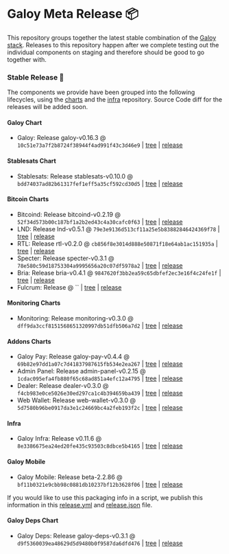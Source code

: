 # Galoy Meta Release 📦

This repository groups together the latest stable combination of the [Galoy stack](https://github.com/GaloyMoney/awesome-galoy#tech-components).
Releases to this repository happen after we complete testing out the individual components on staging and therefore should be good to go together with.

### Stable Release 🎉

The components we provide have been grouped into the following lifecycles, using the [charts](https://github.com/GaloyMoney/charts) and the [infra](https://github.com/GaloyMoney/galoy-infra) repository.
Source Code diff for the releases will be added soon.

#### Galoy Chart
- Galoy: Release galoy-v0.16.3 @ `10c51e73a7f2b8724f38944f4ad991f43c3d46e9` | [tree](https://github.com/GaloyMoney/charts/tree/10c51e73a7f2b8724f38944f4ad991f43c3d46e9/charts/galoy) | [release](https://github.com/GaloyMoney/charts/releases/tag/galoy-v0.16.3)

#### Stablesats Chart
- Stablesats: Release stablesats-v0.10.0 @ `bdd74037ad82b61317fef1eff5a35cf592cd30d5` | [tree](https://github.com/GaloyMoney/charts/tree/bdd74037ad82b61317fef1eff5a35cf592cd30d5/charts/stablesats) | [release](https://github.com/GaloyMoney/charts/releases/tag/stablesats-v0.10.0)

#### Bitcoin Charts
- Bitcoind: Release bitcoind-v0.2.19 @ `52f34d573b00c187bf1a2b2ed43c4a30cafc0f63` | [tree](https://github.com/GaloyMoney/charts/tree/52f34d573b00c187bf1a2b2ed43c4a30cafc0f63/charts/bitcoind) | [release](https://github.com/GaloyMoney/charts/releases/tag/bitcoind-v0.2.19)
- LND: Release lnd-v0.5.1 @ `79e3e9136d513cf11a25e5b83882846424369f78` | [tree](https://github.com/GaloyMoney/charts/tree/79e3e9136d513cf11a25e5b83882846424369f78/charts/lnd) | [release](https://github.com/GaloyMoney/charts/releases/tag/lnd-v0.5.1)
- RTL: Release rtl-v0.2.0 @ `cb856f8e3014d888e50871f18e64ab1ac151935a` | [tree](https://github.com/GaloyMoney/charts/tree/cb856f8e3014d888e50871f18e64ab1ac151935a/charts/rtl) | [release](https://github.com/GaloyMoney/charts/releases/tag/rtl-v0.2.0)
- Specter: Release specter-v0.3.1 @ `78e580c59d18753304a9995656a20c07df5978a2` | [tree](https://github.com/GaloyMoney/charts/tree/78e580c59d18753304a9995656a20c07df5978a2/charts/specter) | [release](https://github.com/GaloyMoney/charts/releases/tag/specter-v0.3.1)
- Bria: Release bria-v0.4.1 @ `9847620f3bb2ea59c65dbfef2ec3e16f4c24fe1f` | [tree](https://github.com/GaloyMoney/charts/tree/9847620f3bb2ea59c65dbfef2ec3e16f4c24fe1f/charts/bria) | [release](https://github.com/GaloyMoney/charts/releases/tag/bria-v0.4.1)
- Fulcrum: Release  @ `` | [tree](https://github.com/GaloyMoney/charts/tree//charts/fulcrum) | [release](https://github.com/GaloyMoney/charts/releases/tag/)

#### Monitoring Charts
- Monitoring: Release monitoring-v0.3.0 @ `dff9da3ccf8151568651320997db51dfb506a7d2` | [tree](https://github.com/GaloyMoney/charts/tree/dff9da3ccf8151568651320997db51dfb506a7d2/charts/monitoring) | [release](https://github.com/GaloyMoney/charts/releases/tag/monitoring-v0.3.0)

#### Addons Charts
- Galoy Pay: Release galoy-pay-v0.4.4 @ `69b82e97dd1a07c7d41837987615fb534e2ea267` | [tree](https://github.com/GaloyMoney/charts/tree/69b82e97dd1a07c7d41837987615fb534e2ea267/charts/galoy-pay) | [release](https://github.com/GaloyMoney/charts/releases/tag/galoy-pay-v0.4.4)
- Admin Panel: Release admin-panel-v0.2.15 @ `1cdac095efa4fb880f65c68ad851a4efc12a4795` | [tree](https://github.com/GaloyMoney/charts/tree/1cdac095efa4fb880f65c68ad851a4efc12a4795/charts/admin-panel) | [release](https://github.com/GaloyMoney/charts/releases/tag/admin-panel-v0.2.15)
- Dealer: Release dealer-v0.3.0 @ `f4cb983e0ce5026e30ed297ca1c4b394659ba439` | [tree](https://github.com/GaloyMoney/charts/tree/f4cb983e0ce5026e30ed297ca1c4b394659ba439/charts/dealer) | [release](https://github.com/GaloyMoney/charts/releases/tag/dealer-v0.3.0)
- Web Wallet: Release web-wallet-v0.3.0 @ `5d7580b96be0917da3e1c24669bc4a2feb193f2c` | [tree](https://github.com/GaloyMoney/charts/tree/5d7580b96be0917da3e1c24669bc4a2feb193f2c/charts/web-wallet) | [release](https://github.com/GaloyMoney/charts/releases/tag/web-wallet-v0.3.0)

#### Infra

- Galoy Infra: Release v0.11.6 @ `8e3386675ea24ed20fe435c93503c8dbce5b4165` | [tree](https://github.com/GaloyMoney/galoy-infra/tree/8e3386675ea24ed20fe435c93503c8dbce5b4165) | [release](https://github.com/GaloyMoney/galoy-infra/releases/tag/v0.11.6)

#### Galoy Mobile

- Galoy Mobile: Release beta-2.2.86 @ `bf11b0321e9cbb98c0881db10237bf12b3628f06` | [tree](https://github.com/GaloyMoney/galoy-mobile/tree/bf11b0321e9cbb98c0881db10237bf12b3628f06) | [release](https://github.com/GaloyMoney/galoy-mobile/releases/tag/beta-2.2.86)

If you would like to use this packaging info in a script, we publish this information in this [release.yml](./release.yml) and [release.json](./release.json) file.

#### Galoy Deps Chart
- Galoy Deps: Release galoy-deps-v0.3.1 @ `d9f5360039ea48629d5d9480b0f9587da6dfd476` | [tree](https://github.com/GaloyMoney/charts/tree/d9f5360039ea48629d5d9480b0f9587da6dfd476/charts/galoy-deps) | [release](https://github.com/GaloyMoney/charts/releases/tag/galoy-deps-v0.3.1)
